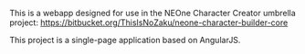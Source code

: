 This is a webapp designed for use in the NEOne Character Creator umbrella project: https://bitbucket.org/ThisIsNoZaku/neone-character-builder-core

This project is a single-page application based on AngularJS.